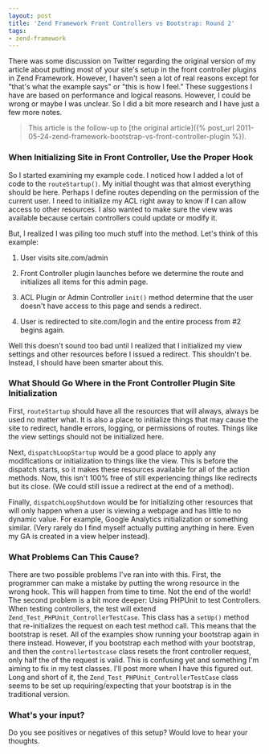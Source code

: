 ```yaml
---
layout: post
title: 'Zend Framework Front Controllers vs Bootstrap: Round 2'
tags:
- zend-framework
---
```

There was some discussion on Twitter regarding the original version of my article about putting most of your site's setup in the front controller plugins in Zend Framework.  However, I haven't seen a lot of real reasons except for "that's what the example says" or "this is how I feel."  These suggestions I have are based on performance and logical reasons.  However, I could be wrong or maybe I was unclear. So I did a bit more research and I have just a few more notes.

> This article is the follow-up to [the original article]({% post_url 2011-05-24-zend-framework-bootstrap-vs-front-controller-plugin %}).

### When Initializing Site in Front Controller, Use the Proper Hook

So I started examining my example code.  I noticed how I added a lot of code to the `routeStartup()`.  My initial thought was that almost everything should be here.  Perhaps I define routes depending on the permission of the current user.  I need to initialize my ACL right away to know if I can allow access to other resources.  I also wanted to make sure the view was available because certain controllers could update or modify it.

But, I realized I was piling too much stuff into the method.  Let's think of this example:

  1. User visits site.com/admin

  2. Front Controller plugin launches before we determine the route and initializes all items for this admin page.

  3. ACL Plugin or Admin Controller `init()` method determine that the user doesn't have access to this page and sends a redirect.

  4. User is redirected to site.com/login and the entire process from #2 begins again.

Well this doesn't sound too bad until I realized that I initialized my view settings and other resources before I issued a redirect.  This shouldn't be.  Instead, I should have been smarter about this.  

### What Should Go Where in the Front Controller Plugin Site Initialization

First, `routeStartup` should have all the resources that will always, always be used no matter what.  It is also a place to initialize things that may cause the site to redirect, handle errors, logging, or permissions of routes.  Things like the view settings should not be initialized here.

Next, `dispatchLoopStartup` would be a good place to apply any modifications or initialization to things like the view.  This is before the dispatch starts, so it makes these resources available for all of the action methods.  Now, this isn't 100% free of still experiencing things like redirects but its close. (We could still issue a redirect at the end of a method).

Finally, `dispatchLoopShutdown` would be for initializing other resources that will only happen when a user is viewing a webpage and has little to no dynamic value.  For example, Google Analytics initialization or something similar.  (Very rarely do I find myself actually putting anything in here.  Even my GA is created in a view helper instead).

### What Problems Can This Cause?

There are two possible problems I've ran into with this.  First, the programmer can make a mistake by putting the wrong resource in the wrong hook.  This will happen from time to time.  Not the end of the world!  The second problem is a bit more deeper: Using PHPUnit to test Controllers.  When testing controllers, the test will extend `Zend_Test_PHPUnit_ControllerTestCase`.  This class has a `setUp()` method that re-initializes the request on each test method call.  This means that the bootstrap is reset.  All of the examples show running your bootstrap again in there instead.  However, if you bootstrap each method with your bootstrap, and then the `controllertestcase` class resets the front controller request, only half the of the request is valid.  This is confusing yet and something I'm aiming to fix in my test classes.  I'll post more when I have this figured out.  Long and short of it, the `Zend_Test_PHPUnit_ControllerTestCase` class seems to be set up requiring/expecting that your bootstrap is in the traditional version.

### What's your input?

Do you see positives or negatives of this setup?  Would love to hear your thoughts. 
